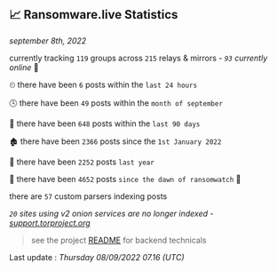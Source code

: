 
## 📈 Ransomware.live Statistics
_september 8th, 2022_

currently tracking `119` groups across `215` relays & mirrors - _`93` currently online_ 📡

⏲ there have been `6` posts within the `last 24 hours`

🕓 there have been `49` posts within the `month of september`

📅 there have been `648` posts within the `last 90 days`

🏚 there have been `2366` posts since the `1st January 2022`

🚀 there have been `2252` posts `last year`

🦕 there have been `4652` posts `since the dawn of ransomwatch` 🐣

there are `57` custom parsers indexing posts

_`20` sites using v2 onion services are no longer indexed - [support.torproject.org](https://support.torproject.org/onionservices/v2-deprecation/)_

> see the project [README](https://github.com/jmousqueton/ransomwatch#readme) for backend technicals



Last update : _Thursday 08/09/2022 07.16 (UTC)_

